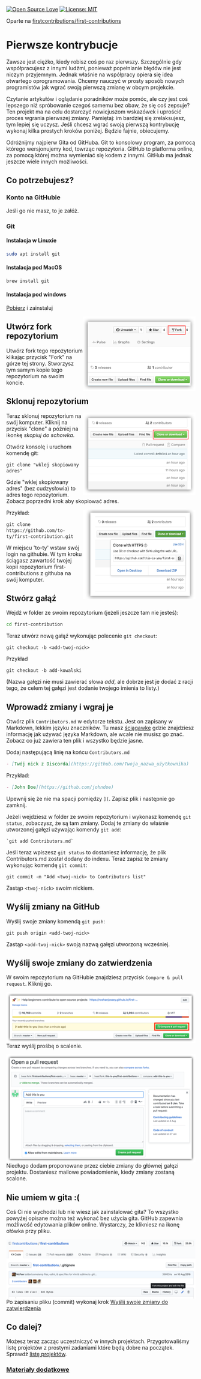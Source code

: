 [![Open Source Love](https://badges.frapsoft.com/os/v1/open-source.svg?v=103)](https://github.com/ellerbrock/open-source-badges/)
[![License: MIT](https://img.shields.io/badge/License-MIT-green.svg)](https://opensource.org/licenses/MIT)

Oparte na [firstcontributions/first-contributions](https://github.com/firstcontributions/first-contributions/blob/master/translations/README.pl.md)

# Pierwsze kontrybucje

Zawsze jest ciężko, kiedy robisz coś po raz pierwszy. Szczególnie gdy współpracujesz z innymi ludźmi, ponieważ popełnianie błędów nie jest niczym przyjemnym. Jednak właśnie na współpracy opiera się idea otwartego oprogramowania. Chcemy nauczyć w prosty sposób nowych programistów jak wgrać swoją pierwszą zmianę w obcym projekcie.

Czytanie artykułów i oglądanie poradników może pomóc, ale czy jest coś lepszego niż spróbowanie czegoś samemu bez obaw, że się coś zepsuje? Ten projekt ma na celu dostarczyć nowicjuszom wskazówek i uprościć proces wgrania pierwszej zmiany. Pamiętaj: im bardziej się zrelaksujesz, tym lepiej się uczysz. Jeśli chcesz wgrać swoją pierwszą kontrybucję wykonaj kilka prostych kroków poniżej. Będzie fajnie, obiecujemy.

Odróżnijmy najpierw Gita od GitHuba. Git to konsolowy program, za pomocą którego wersjonujemy kod, towrząc repozytoria. GitHub to platforma online, za pomocą której można wymieniać się kodem z innymi. GitHub ma jednak jeszcze wiele innych możliwości.

## Co potrzebujesz?

### Konto na GitHubie

Jeśli go nie masz, to je załóż.

### Git

#### Instalacja w Linuxie

```bash
sudo apt install git
```

#### Instalacja pod MacOS

```bash
brew install git
```

#### Instalacja pod windows

[Pobierz](https://git-scm.com/downloads) i zainstaluj

<img align="right" width="300" src="assets/fork.png" alt="fork this repository" />

## Utwórz fork repozytorium

Utwórz fork tego repozytorium klikając przycisk "Fork" na górze tej strony.
Stworzysz tym samym kopie tego repozytorium na swoim koncie.

## Sklonuj repozytorium

<img align="right" width="300" src="assets/clone.png" alt="clone this repository" />

Teraz sklonuj repozytorium na swój komputer. Kliknij na przycisk "clone" a później na ikonkę *skopiuj do schowka*.

Otwórz konsolę i uruchom komendę git:

```git
git clone "wklej skopiowany adres"
```

Gdzie "wklej skopiowany adres" (bez cudzysłowia) to adres tego repozytorium. Zobacz poprzedni krok aby skopiować adres.

<img align="right" width="300" src="assets/copy-to-clipboard.png" alt="copy URL to clipboard" />

Przykład:

```git
git clone https://github.com/to-ty/first-contribution.git
```

W miejscu 'to-ty' wstaw swój login na githubie. W tym kroku ściągasz zawartość twojej kopii repozytorium first-contributions z githuba na swój komputer.

## Stwórz gałąź

Wejdź w folder ze swoim repozytorium (jeżeli jeszcze tam nie jesteś):

```bash
cd first-contribution
```

Teraz utwórz nową gałąź wykonując polecenie `git checkout`:

```git
git checkout -b <add-twoj-nick>
```

Przykład

```git
git checkout -b add-kowalski
```

(Nazwa gałęzi nie musi zawierać słowa *add*, ale dobrze jest je dodać z racji tego, że celem tej gałęzi jest dodanie twojego imienia to listy.)

## Wprowadź zmiany i wgraj je

Otwórz plik `Contributors.md` w edytorze tekstu. Jest on zapisany w Markdown, lekkim języku znaczników. Tu masz <a href="https://github.com/adam-p/markdown-here/wiki/Markdown-Cheatsheet">ściągawkę</a> gdzie znajdziesz informację jak używać języka Markdown, ale wcale nie musisz go znać. Zobacz co już zawiera ten plik i wszystko będzie jasne.

Dodaj następującą linię na końcu `Contributors.md`

```md
- [Twój nick z Discorda](https://github.com/Twoja_nazwa_użytkownika)
```

Przykład:

```md
- [John Doe](https://github.com/johndoe)
```

Upewnij się że nie ma spacji pomiędzy `](`. Zapisz plik i następnie go zamknij.

Jeżeli wejdziesz w folder ze swoim repozytorium i wykonasz komendę `git status`, zobaczysz, że są tam zmiany. Dodaj te zmiany do właśnie utworzonej gałęzi używając komendy `git add`:

```git
`git add Contributors.md`
```

Jeśli teraz wpiszesz `git status` to dostaniesz informację, że plik Contributors.md został dodany do indexu. Teraz zapisz te zmiany wykonując komendę `git commit`:

```git
git commit -m "Add <twoj-nick> to Contributors list"
```

Zastąp `<twoj-nick>` swoim nickiem.

## Wyślij zmiany na GitHub

Wyślij swoje zmiany komendą `git push`:

```git
git push origin <add-twoj-nick>
```

Zastąp `<add-twoj-nick>` swoją nazwą gałęzi utworzoną wcześniej.

## Wyślij swoje zmiany do zatwierdzenia

W swoim repozytorium na GitHubie znajdziesz przycisk `Compare & pull request`. Kliknij go.

<img style="float: right;" src="assets/compare-and-pull.png" alt="create a pull request" />

Teraz wyślij prośbę o scalenie.

<img style="float: right;" src="assets/submit-pull-request.png" alt="submit pull request" />

Niedługo dodam proponowane przez ciebie zmiany do głównej gałęzi projektu. Dostaniesz mailowe powiadomienie, kiedy zmiany zostaną scalone.

## Nie umiem w gita :(

Coś Ci nie wychodzi lub nie wiesz jak zainstalować gita? To wszystko powyżej opisane można też wykonać bez użycia gita. GitHub zapewnia możliwość edytowania plików online. Wystarczy, że klikniesz na ikonę ołówka przy pliku.

<img style="float: right;" src="assets/github-edit.png" alt="edit on GitHub" />

Po zapisaniu pliku (commit) wykonaj krok [Wyślij swoje zmiany do zatwierdzenia](#wyślij-swoje-zmiany-do-zatwierdzenia)

## Co dalej?

Możesz teraz zacząc uczestniczyć w innych projektach. Przygotowaliśmy listę projektów z prostymi zadaniami które będą dobre na początek. Sprawdź <a href="https://roshanjossey.github.io/first-contributions/#project-list" rel="nofollow">listę projektów</a>.

### [Materiały dodatkowe](https://github.com/Roshanjossey/first-contributions/blob/master/additional-material/git_workflow_scenarios/additional-material.md)
